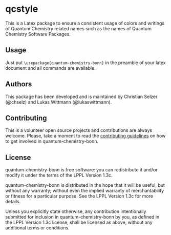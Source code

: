 # qcstyle

This is a Latex package to ensure a consistent usage of colors and writings of Quantum Chemistry related names such as the names of Quantum Chemistry Software Packages.

## Usage

Just put `\usepackage{quantum-chemistry-bonn}` in the preamble of your latex document and all commands are available.

## Authors
This package has been developed and is maintained by Christian Selzer (@chselz) and Lukas Wittmann (@lukaswittmann).

## Contributing

This is a volunteer open source projects and contributions are always welcome.
Please, take a moment to read the [contributing guidelines](CONTRIBUTING.md) on how to get involved in quantum-chemistry-bonn.

## License

quantum-chemistry-bonn is free software: you can redistribute it and/or modify it under the terms of the LPPL Version 1.3c.

quantum-chemistry-bonn is distributed in the hope that it will be useful, but without any warranty; without even the implied warranty of merchantability or fitness for a particular purpose. See the LPPL Version 1.3c for more details.

Unless you explicitly state otherwise, any contribution intentionally submitted for inclusion in quantum-chemistry-bonn by you, as defined in the LPPL Version 1.3c license, shall be licensed as above, without any additional terms or conditions.